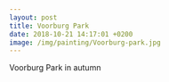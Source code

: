 ```yaml
---
layout: post
title: Voorburg Park
date: 2018-10-21 14:17:01 +0200
image: /img/painting/Voorburg-park.jpg
---
```


Voorburg Park in autumn